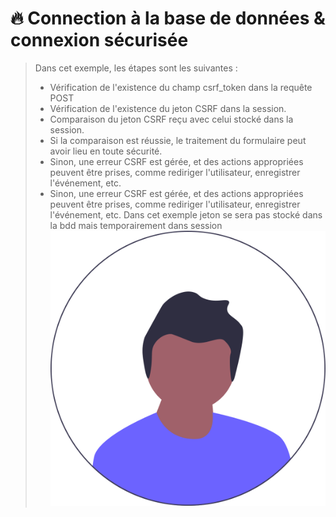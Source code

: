 # 🔥 Connection à la base de données &amp; connexion sécurisée

> Dans cet exemple, les étapes sont les suivantes :
> * Vérification de l'existence du champ csrf_token dans la requête POST
> * Vérification de l'existence du jeton CSRF dans la session.
> * Comparaison du jeton CSRF reçu avec celui stocké dans la session.
> * Si la comparaison est réussie, le traitement du formulaire peut avoir lieu en toute sécurité.
> * Sinon, une erreur CSRF est gérée, et des actions appropriées peuvent être prises, comme rediriger l'utilisateur, enregistrer l'événement, etc.
> * Sinon, une erreur CSRF est gérée, et des actions appropriées peuvent être prises, comme rediriger l'utilisateur, enregistrer l'événement, etc.
> Dans cet exemple jeton se sera pas stocké dans la bdd mais temporairement dans session
![user](./asset/profile.svg)
